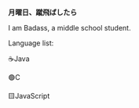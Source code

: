 **月曜日、蹴飛ばしたら**

I am Badass, a middle school student.

Language list:

☕Java 

🟢C

🟨JavaScript
<!--
### Hi there 👋

**GitBADASS/GitBADASS** is a ✨ _special_ ✨ repository because its `README.md` (this file) appears on your GitHub profile.

Here are some ideas to get you started:

- 🔭 I’m currently working on ...
- 🌱 I’m currently learning ...
- 👯 I’m looking to collaborate on ...
- 🤔 I’m looking for help with ...
- 💬 Ask me about ...
- 📫 How to reach me: ...
- 😄 Pronouns: ...
- ⚡ Fun fact: ...
-->
